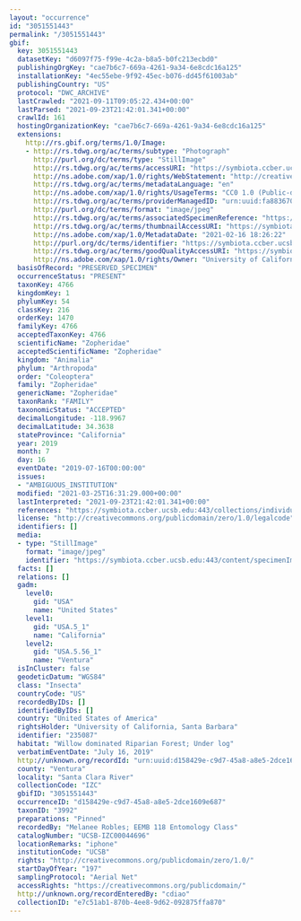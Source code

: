 ```yaml
---
layout: "occurrence"
id: "3051551443"
permalink: "/3051551443"
gbif:
  key: 3051551443
  datasetKey: "d6097f75-f99e-4c2a-b8a5-b0fc213ecbd0"
  publishingOrgKey: "cae7b6c7-669a-4261-9a34-6e8cdc16a125"
  installationKey: "4ec55ebe-9f92-45ec-b076-dd45f61003ab"
  publishingCountry: "US"
  protocol: "DWC_ARCHIVE"
  lastCrawled: "2021-09-11T09:05:22.434+00:00"
  lastParsed: "2021-09-23T21:42:01.341+00:00"
  crawlId: 161
  hostingOrganizationKey: "cae7b6c7-669a-4261-9a34-6e8cdc16a125"
  extensions:
    http://rs.gbif.org/terms/1.0/Image:
    - http://rs.tdwg.org/ac/terms/subtype: "Photograph"
      http://purl.org/dc/terms/type: "StillImage"
      http://rs.tdwg.org/ac/terms/accessURI: "https://symbiota.ccber.ucsb.edu:443/content/specimenImages/UCSB_IZC/UCSB-IZC00044/UCSB-IZC00044696.jpg"
      http://ns.adobe.com/xap/1.0/rights/WebStatement: "http://creativecommons.org/publicdomain/zero/1.0/"
      http://rs.tdwg.org/ac/terms/metadataLanguage: "en"
      http://ns.adobe.com/xap/1.0/rights/UsageTerms: "CC0 1.0 (Public-domain)"
      http://rs.tdwg.org/ac/terms/providerManagedID: "urn:uuid:fa883670-559d-4891-b513-7a980aff1e9c"
      http://purl.org/dc/terms/format: "image/jpeg"
      http://rs.tdwg.org/ac/terms/associatedSpecimenReference: "https://symbiota.ccber.ucsb.edu:443/collections/individual/index.php?occid=235087"
      http://rs.tdwg.org/ac/terms/thumbnailAccessURI: "https://symbiota.ccber.ucsb.edu:443/content/specimenImages/UCSB_IZC/UCSB-IZC00044/UCSB-IZC00044696_tn.jpg"
      http://ns.adobe.com/xap/1.0/MetadataDate: "2021-02-16 18:26:22"
      http://purl.org/dc/terms/identifier: "https://symbiota.ccber.ucsb.edu:443/content/specimenImages/UCSB_IZC/UCSB-IZC00044/UCSB-IZC00044696.jpg"
      http://rs.tdwg.org/ac/terms/goodQualityAccessURI: "https://symbiota.ccber.ucsb.edu:443/content/specimenImages/UCSB_IZC/UCSB-IZC00044/UCSB-IZC00044696.jpg"
      http://ns.adobe.com/xap/1.0/rights/Owner: "University of California, Santa Barbara"
  basisOfRecord: "PRESERVED_SPECIMEN"
  occurrenceStatus: "PRESENT"
  taxonKey: 4766
  kingdomKey: 1
  phylumKey: 54
  classKey: 216
  orderKey: 1470
  familyKey: 4766
  acceptedTaxonKey: 4766
  scientificName: "Zopheridae"
  acceptedScientificName: "Zopheridae"
  kingdom: "Animalia"
  phylum: "Arthropoda"
  order: "Coleoptera"
  family: "Zopheridae"
  genericName: "Zopheridae"
  taxonRank: "FAMILY"
  taxonomicStatus: "ACCEPTED"
  decimalLongitude: -118.9967
  decimalLatitude: 34.3638
  stateProvince: "California"
  year: 2019
  month: 7
  day: 16
  eventDate: "2019-07-16T00:00:00"
  issues:
  - "AMBIGUOUS_INSTITUTION"
  modified: "2021-03-25T16:31:29.000+00:00"
  lastInterpreted: "2021-09-23T21:42:01.341+00:00"
  references: "https://symbiota.ccber.ucsb.edu:443/collections/individual/index.php?occid=235087"
  license: "http://creativecommons.org/publicdomain/zero/1.0/legalcode"
  identifiers: []
  media:
  - type: "StillImage"
    format: "image/jpeg"
    identifier: "https://symbiota.ccber.ucsb.edu:443/content/specimenImages/UCSB_IZC/UCSB-IZC00044/UCSB-IZC00044696.jpg"
  facts: []
  relations: []
  gadm:
    level0:
      gid: "USA"
      name: "United States"
    level1:
      gid: "USA.5_1"
      name: "California"
    level2:
      gid: "USA.5.56_1"
      name: "Ventura"
  isInCluster: false
  geodeticDatum: "WGS84"
  class: "Insecta"
  countryCode: "US"
  recordedByIDs: []
  identifiedByIDs: []
  country: "United States of America"
  rightsHolder: "University of California, Santa Barbara"
  identifier: "235087"
  habitat: "Willow dominated Riparian Forest; Under log"
  verbatimEventDate: "July 16, 2019"
  http://unknown.org/recordId: "urn:uuid:d158429e-c9d7-45a8-a8e5-2dce1609e687"
  county: "Ventura"
  locality: "Santa Clara River"
  collectionCode: "IZC"
  gbifID: "3051551443"
  occurrenceID: "d158429e-c9d7-45a8-a8e5-2dce1609e687"
  taxonID: "3992"
  preparations: "Pinned"
  recordedBy: "Melanee Robles; EEMB 118 Entomology Class"
  catalogNumber: "UCSB-IZC00044696"
  locationRemarks: "iphone"
  institutionCode: "UCSB"
  rights: "http://creativecommons.org/publicdomain/zero/1.0/"
  startDayOfYear: "197"
  samplingProtocol: "Aerial Net"
  accessRights: "https://creativecommons.org/publicdomain/"
  http://unknown.org/recordEnteredBy: "cdiao"
  collectionID: "e7c51ab1-870b-4ee8-9d62-092875ffa870"
---
```

